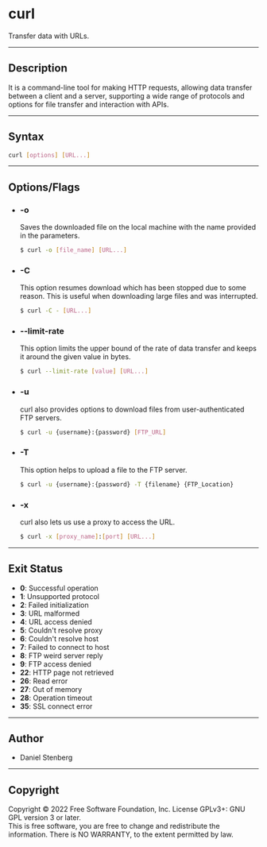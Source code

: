 # curl

Transfer data with URLs.

---


## Description
It is a command-line tool for making HTTP requests, allowing data transfer between a client and a server, 
supporting a wide range of protocols and options for file transfer and interaction with APIs.

---


## Syntax

```bash
curl [options] [URL...]
```   
---


## Options/Flags
- ###  -o
    Saves the downloaded file on the local machine with the name provided in the parameters. 
    ```bash
    $ curl -o [file_name] [URL...]
    ```
- ###  -C
   This option resumes download which has been stopped due to some reason. This is useful when downloading large files and was interrupted.
    ```bash
    $ curl -C - [URL...]
    ```
- ###  --limit-rate
    This option limits the upper bound of the rate of data transfer and keeps it around the given value in bytes. 
    ```bash
    $ curl --limit-rate [value] [URL...]
    ```
- ###  -u
     curl also provides options to download files from user-authenticated FTP servers. 
    ```bash
    $ curl -u {username}:{password} [FTP_URL]
    ```
- ###  -T
     This option helps to upload a file to the FTP server. 
    ```bash
    $ curl -u {username}:{password} -T {filename} {FTP_Location}
    ```
- ###  -x
    curl also lets us use a proxy to access the URL. 
    ```bash
    $ curl -x [proxy_name]:[port] [URL...]
    ```

---


## Exit Status

- **0**: Successful operation
- **1**: Unsupported protocol
- **2**: Failed initialization
- **3**: URL malformed
- **4**: URL access denied
- **5**: Couldn't resolve proxy
- **6**: Couldn't resolve host
- **7**: Failed to connect to host
- **8**: FTP weird server reply
- **9**: FTP access denied
- **22**: HTTP page not retrieved
- **26**: Read error
- **27**: Out of memory
- **28**: Operation timeout
- **35**: SSL connect error

---


## Author
- Daniel Stenberg
---


## Copyright
Copyright © 2022 Free Software Foundation, Inc. License GPLv3+: GNU GPL version 3 or later.<br/>
This is free software, you are free to change and redistribute the information. There is NO WARRANTY, to the extent permitted by law.

